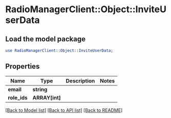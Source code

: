 # RadioManagerClient::Object::InviteUserData

## Load the model package
```perl
use RadioManagerClient::Object::InviteUserData;
```

## Properties
Name | Type | Description | Notes
------------ | ------------- | ------------- | -------------
**email** | **string** |  | 
**role_ids** | **ARRAY[int]** |  | 

[[Back to Model list]](../README.md#documentation-for-models) [[Back to API list]](../README.md#documentation-for-api-endpoints) [[Back to README]](../README.md)


